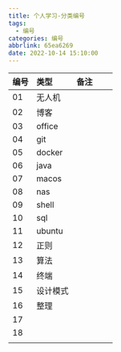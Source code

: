 ```yaml
---
title: 个人学习-分类编号
tags:
  - 编号
categories: 编号
abbrlink: 65ea6269
date: 2022-10-14 15:10:00
---
```


| 编号 | 类型   | 备注 |      |      |
| ---- | :----- | ---- | ---- | ---- |
| 01   | 无人机 |      |      |      |
| 02   | 博客   |      |      |      |
| 03   | office    |      |      |      |
| 04   | git |      |      |      |
| 05   | docker   |      |      |      |
| 06   | java  |      |      |      |
| 07   | macos    |      |      |      |
| 08   | nas  |      |      |      |
| 09   | shell    |      |      |      |
| 10   | sql |      |      |      |
| 11   | ubuntu       |      |      |      |
| 12   | 正则 |      |      |      |
| 13   | 算法 |      |      |      |
| 14   | 终端 |      |      |      |
| 15   | 设计模式 |      |      |      |
| 16   | 整理 |      |      |      |
| 17   |        |      |      |      |
| 18   |        |      |      |      |
|      |        |      |      |      |
